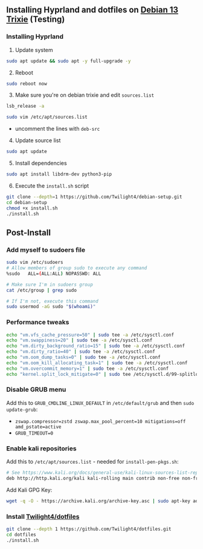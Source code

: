 ## Installing Hyprland and dotfiles on [Debian 13 Trixie](https://www.debian.org/devel/debian-installer/) (Testing)
### Installing Hyprland
1. Update system
```bash
sudo apt update && sudo apt -y full-upgrade -y
```
2. Reboot
```bash
sudo reboot now
```
3. Make sure you're on debian trixie and edit `sources.list`
```bash
lsb_release -a
```
```bash
sudo vim /etc/apt/sources.list
```
- uncomment the lines with `deb-src`
4. Update source list
```bash
sudo apt update
```
5. Install dependencies
```bash
sudo apt install libdrm-dev python3-pip
```
6. Execute the `install.sh` script
```bash
git clone --depth=1 https://github.com/Twilight4/debian-setup.git
cd debian-setup
chmod +x install.sh
./install.sh
```

## Post-Install
### Add myself to sudoers file
```bash
sudo vim /etc/sudoers
# Allow members of group sudo to execute any command
%sudo   ALL=(ALL:ALL) NOPASSWD: ALL

# Make sure I'm in sudoers group
cat /etc/group | grep sudo

# If I'm not, execute this command
sudo usermod -aG sudo "$(whoami)"
```

### Performance tweaks
```bash
echo "vm.vfs_cache_pressure=50" | sudo tee -a /etc/sysctl.conf
echo "vm.swappiness=20" | sudo tee -a /etc/sysctl.conf
echo "vm.dirty_background_ratio=15" | sudo tee -a /etc/sysctl.conf
echo "vm.dirty_ratio=40" | sudo tee -a /etc/sysctl.conf
echo "vm.oom_dump_tasks=0" | sudo tee -a /etc/sysctl.conf
echo "vm.oom_kill_allocating_task=1" | sudo tee -a /etc/sysctl.conf
echo "vm.overcommit_memory=1" | sudo tee -a /etc/sysctl.conf
echo "kernel.split_lock_mitigate=0" | sudo tee /etc/sysctl.d/99-splitlock.conf
```

### Disable GRUB menu
Add this to `GRUB_CMDLINE_LINUX_DEFAULT` in `/etc/default/grub` and then `sudo update-grub`:
- `zswap.compressor=zstd zswap.max_pool_percent=10 mitigations=off amd_pstate=active`
- `GRUB_TIMEOUT=0`

### Enable kali repositories
Add this to `/etc/apt/sources.list` - needed for `install-pen-pkgs.sh`:
```bash
# See https://www.kali.org/docs/general-use/kali-linux-sources-list-repositories/
deb http://http.kali.org/kali kali-rolling main contrib non-free non-free-firmware
```
Add Kali GPG Key:
```bash
wget -q -O - https://archive.kali.org/archive-key.asc | sudo apt-key add -
```

### Install [Twilight4/dotfiles](https://github.com/Twilight4/dotfiles)
```bash
git clone --depth 1 https://github.com/Twilight4/dotfiles.git
cd dotfiles
./install.sh
```
